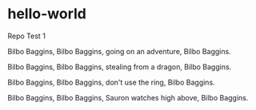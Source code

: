 # hello-world
Repo Test 1

Bilbo Baggins, Bilbo Baggins, going on an adventure, Bilbo Baggins.

Bilbo Baggins, Bilbo Baggins, stealing from a dragon, Bilbo Baggins.

Bilbo Baggins, Bilbo Baggins, don't use the ring, Bilbo Baggins.

Bilbo Baggins, Bilbo Baggins, Sauron watches high above, Bilbo Baggins.
